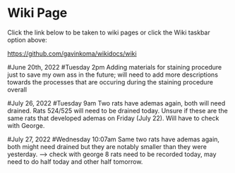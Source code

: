 # Wiki Page

Click the link below to be taken to wiki pages or click the Wiki taskbar option above:

https://github.com/gavinkoma/wikidocs/wiki

#June 20th, 2022
#Tuesday 2pm
Adding materials for staining procedure just to save my own ass in the future; will need to add more descriptions towards the processes that are occuring during the staining procedure overall


#July 26, 2022
#Tuesday 9am
Two rats have ademas again, both will need drained. Rats 524/525 will need to be drained today. Unsure if these are the same rats that developed ademas on Friday (July 22). Will have to check with George.


#July 27, 2022
#Wednesday 10:07am
Same two rats have ademas again, both might need drained but they are notably smaller than they were yesterday. --> check with george
8 rats need to be recorded today, may need to do half today and other half tomorrow.
